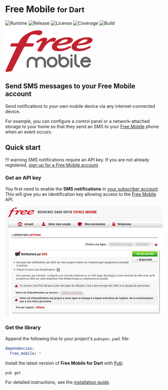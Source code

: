 # Free Mobile <small>for Dart</small>
![Runtime](https://img.shields.io/badge/dart-%3E%3D2.5-brightgreen.svg) ![Release](https://img.shields.io/pub/v/free_mobile.svg) ![License](https://img.shields.io/badge/license-MIT-blue.svg) ![Coverage](https://coveralls.io/repos/github/cedx/free-mobile.dart/badge.svg) ![Build](https://github.com/cedx/free-mobile.dart/workflows/build/badge.svg)

![Free Mobile](img/free_mobile.png)

## Send SMS messages to your Free Mobile account
Send notifications to your own mobile device via any internet-connected device.

For example, you can configure a control panel or a network-attached storage to your home so that they send an SMS to your [Free Mobile](http://mobile.free.fr) phone when an event occurs.

## Quick start

!!! warning
    SMS notifications require an API key. If you are not already registered,
    [sign up for a Free Mobile account](https://mobile.free.fr/subscribe).

### Get an API key
You first need to enable the **SMS notifications** in [your subscriber account](https://mobile.free.fr/moncompte).
This will give you an identification key allowing access to the [Free Mobile](http://mobile.free.fr) API.

![SMS notifications](img/sms_notifications.jpg)  

### Get the library
Append the following line to your project's `pubspec.yaml` file:

```yaml
dependencies:
  free_mobile: *
```

Install the latest version of **Free Mobile for Dart** with [Pub](https://dart.dev/tools/pub/cmd):

```shell
pub get
```

For detailed instructions, see the [installation guide](installation.md).
